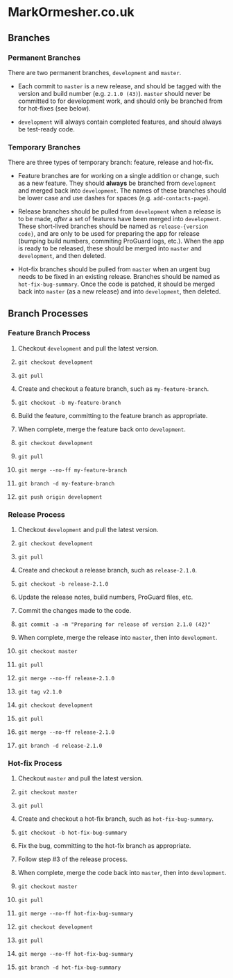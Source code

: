# MarkOrmesher.co.uk

## Branches

### Permanent Branches

There are two permanent branches, `development` and `master`.

- Each commit to `master` is a new release, and should be tagged with the version and build number (e.g. `2.1.0 (43)`). `master` should never be committed to for development work, and should only be branched from for hot-fixes (see below).

- `development` will always contain completed features, and should always be test-ready code.

### Temporary Branches

There are three types of temporary branch: feature, release and hot-fix.

- Feature branches are for working on a single addition or change, such as a new feature. They should **always** be branched from `development` and merged back into `development`. The names of these branches should be lower case and use dashes for spaces (e.g. `add-contacts-page`).

- Release branches should be pulled from `development` when a release is to be made, _after_ a set of features have been merged into `development`. These short-lived branches should be named as `release-{version code}`, and are only to be used for preparing the app for release (bumping build numbers, commiting ProGuard logs, etc.). When the app is ready to be released, these should be merged into `master` and `development`, and then deleted.

- Hot-fix branches should be pulled from `master` when an urgent bug needs to be fixed in an existing release. Branches should be named as `hot-fix-bug-summary`. Once the code is patched, it should be merged back into `master` (as a new release) and into `development`, then deleted.

## Branch Processes

### Feature Branch Process

1. Checkout `development` and pull the latest version.
  1. `git checkout development`
  2. `git pull`

2. Create and checkout a feature branch, such as `my-feature-branch`.
  1. `git checkout -b my-feature-branch`

3. Build the feature, committing to the feature branch as appropriate.

4. When complete, merge the feature back onto `development`.
  1. `git checkout development`
  2. `git pull`
  3. `git merge --no-ff my-feature-branch`
  4. `git branch -d my-feature-branch`
  5. `git push origin development`

### Release Process

1. Checkout `development` and pull the latest version.
  1. `git checkout development`
  2. `git pull`

2. Create and checkout a release branch, such as `release-2.1.0`.
  1. `git checkout -b release-2.1.0`

3. Update the release notes, build numbers, ProGuard files, etc.

4. Commit the changes made to the code.
  1. `git commit -a -m "Preparing for release of version 2.1.0 (42)"`

5. When complete, merge the release into `master`, then into `development`.
  1. `git checkout master`
  2. `git pull`
  3. `git merge --no-ff release-2.1.0`
  4. `git tag v2.1.0`
  5. `git checkout development`
  6. `git pull`
  7. `git merge --no-ff release-2.1.0`
  8. `git branch -d release-2.1.0`

### Hot-fix Process

1. Checkout `master` and pull the latest version.
  1. `git checkout master`
  2. `git pull`

2. Create and checkout a hot-fix branch, such as `hot-fix-bug-summary`.
  1. `git checkout -b hot-fix-bug-summary`

3. Fix the bug, committing to the hot-fix branch as appropriate.

4. Follow step #3 of the release process.

5. When complete, merge the code back into `master`, then into `development`.
  1. `git checkout master`
  2. `git pull`
  3. `git merge --no-ff hot-fix-bug-summary`
  4. `git checkout development`
  5. `git pull`
  6. `git merge --no-ff hot-fix-bug-summary`
  7. `git branch -d hot-fix-bug-summary`
